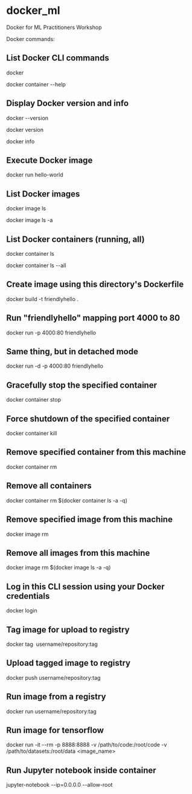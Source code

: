 # docker_ml
Docker for ML Practitioners Workshop

Docker commands:

## List Docker CLI commands
docker

docker container --help

## Display Docker version and info
docker --version

docker version

docker info

## Execute Docker image
docker run hello-world

## List Docker images
docker image ls

docker image ls -a

## List Docker containers (running, all)
docker container ls

docker container ls --all

## Create image using this directory's Dockerfile
docker build -t friendlyhello .  

## Run "friendlyhello" mapping port 4000 to 80
docker run -p 4000:80 friendlyhello  

## Same thing, but in detached mode
docker run -d -p 4000:80 friendlyhello

## Gracefully stop the specified container
docker container stop <hash>           
  
## Force shutdown of the specified container
docker container kill <hash>         

## Remove specified container from this machine
docker container rm <hash>        

## Remove all containers
docker container rm $(docker container ls -a -q)         

## Remove specified image from this machine
docker image rm <image id>            
  
## Remove all images from this machine
docker image rm $(docker image ls -a -q)

## Log in this CLI session using your Docker credentials
docker login             

## Tag image for upload to registry
docker tag <image> username/repository:tag  
  
## Upload tagged image to registry
docker push username/repository:tag

## Run image from a registry
docker run username/repository:tag                   

## Run image for tensorflow
docker run -it --rm -p 8888:8888 -v /path/to/code:/root/code -v /path/to/datasets:/root/data <image_name>

## Run Jupyter notebook inside container
jupyter-notebook --ip=0.0.0.0 --allow-root
